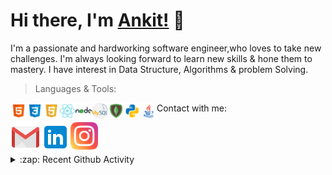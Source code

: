 # Hi there, I'm [Ankit!](http://ankitsadhu.me/) 👋

I'm a passionate and hardworking software engineer,who loves to take new challenges. I'm always looking forward to learn new skills & hone them to mastery.
I have interest in Data Structure, Algorithms & problem Solving.



> Languages & Tools: <br>

<img align="left" height="26" src="https://github.com/ankitsadhu/ankitsadhu/blob/master/html.png"/>
<img align="left" height="26" src="https://github.com/ankitsadhu/ankitsadhu/blob/master/css3.png"/>
<img align="left" height="26" src="https://github.com/ankitsadhu/ankitsadhu/blob/master/javascript.png"/>
<img align="left" height="26" src="https://github.com/ankitsadhu/ankitsadhu/blob/master/reactjs.png"/>
<img align="left" height="26" src="https://github.com/ankitsadhu/ankitsadhu/blob/master/nodejs.png"/>
<img align="left" height="26" src="https://github.com/ankitsadhu/ankitsadhu/blob/master/mysql.png"/>
<img align="left" height="26" src="https://github.com/ankitsadhu/ankitsadhu/blob/master/mongodb.png"/>
<img align="left" height="26" src="https://github.com/ankitsadhu/ankitsadhu/blob/master/python.png"/>
<img align="left" height="26" src="https://github.com/ankitsadhu/ankitsadhu/blob/master/java.png"/>
<!--img align="left" height="26" src="https://github.com/ankitsadhu/ankitsadhu/blob/master/android.png"/>
<img align="left" height="26" src="https://github.com/ankitsadhu/ankitsadhu/blob/master/flutter.png"/><br><br-->



Contact with me:

<a href="mailto:ankitsadhu3@gmail.com">
  <img align="left" alt="ankitsadhu3@gmail.com" width="48px" src="https://github.com/ankitsadhu/ankitsadhu/blob/master/icons8-gmail-48.png" />
</a>

<a href="https://www.linkedin.com/in/ankitsadhu1998" target="_blank">
  <img align="left" alt="Ankit Sadhu | Linkedin " width="48px" src="https://github.com/ankitsadhu/ankitsadhu/blob/master/linkedin.png" />
</a>

<a href="https://www.instagram.com/ankit.sadhu" target="_blank">
  <img align="left" alt="Ankit Sadhu | Instagram " width="44px" src="https://github.com/ankitsadhu/ankitsadhu/blob/master/instagram.png" />
</a>
<br><br><br>

<details>
  <summary>:zap: Recent Github Activity</summary>  
  <!--START_SECTION:activity-->
  1. Creating a ML app for medical 🩺 😷 <br>
  2. Github Campus Expert 🚩<br>
  3. Learning something cool, is yet to upload 😉<br>
  
  <!--END_SECTION:activity-->

</details>

